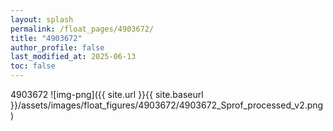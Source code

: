 ```yaml
---
layout: splash
permalink: /float_pages/4903672/
title: "4903672"
author_profile: false
last_modified_at: 2025-06-13
toc: false
---
```

 
4903672
![img-png]({{ site.url }}{{ site.baseurl }}/assets/images/float_figures/4903672/4903672_Sprof_processed_v2.png)